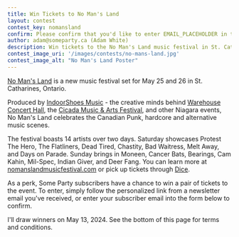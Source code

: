 ```yaml
---
title: Win Tickets to No Man's Land
layout: contest
contest_key: nomansland
confirm: Please confirm that you'd like to enter EMAIL_PLACEHOLDER in the draw for No Man's Land tickets. Entry is only open to current subscribers.
author: adam@someparty.ca (Adam White)
description: Win tickets to the No Man's Land music festival in St. Catharines, Ontario on May 25 and 26
contest_image_uri: '/images/contests/no-mans-land.jpg'
contest_image_alt: "No Man's Land Poster"
---
```


[No Man's Land](https://nomanslandmusicfestival.com/) is a new music festival set for May 25 and 26 in St. Catharines, Ontario.

Produced by [IndoorShoes Music](https://www.warehouseniagara.com/indoorshoes/) - the creative minds behind [Warehouse Concert Hall](https://www.warehouseniagara.com), the [Cicada Music & Arts Festival](https://www.cicadafestival.ca), and other Niagara events, No Man's Land celebrates the Canadian Punk, hardcore and alternative music scenes.

The festival boasts 14 artists over two days. Saturday showcases Protest The Hero, The Flatliners, Dead Tired, Chastity, Bad Waitress, Melt Away, and Days on Parade. Sunday brings in Moneen, Cancer Bats, Bearings, Cam Kahin, Mil-Spec, Indian Giver, and Deer Fang. You can learn more at [nomanslandmusicfestival.com](https://nomanslandmusicfestival.com/) or pick up tickets through [Dice](https://link.dice.fm/M9b0520c12a2?dice_id=M9b0520c12a2).

As a perk, Some Party subscribers have a chance to win a pair of tickets to the event. To enter, simply follow the personalized link from a newsletter email you've received, or enter your subscriber email into the form below to confirm.

I'll draw winners on May 13, 2024. See the bottom of this page for terms and conditions.


